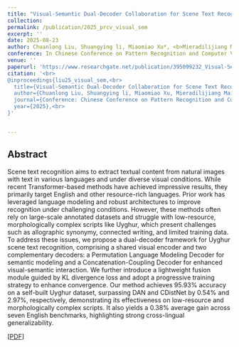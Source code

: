 ```yaml
---
title: "Visual-Semantic Dual-Decoder Collaboration for Scene Text Recognition"
collection: 
permalink: /publication/2025_prcv_visual_sem
excerpt: ''
date: 2025-08-23
author: Chuanlong Liu, Shuangying li, Miaomiao Xu*, <b>Mieradilijiang Maimaiti</b>, and Wushour Silamu*
conference: In Chinese Conference on Pattern Recognition and Computer Vision <b>(PRCV, 2025)</b> (*=corresponding author) (Long paper, poster)
venue: ''
paperurl: 'https://www.researchgate.net/publication/395099232_Visual-Semantic_Dual-Decoder_Collaboration_for_Scene_Text_Recognition'
citation: '<br>
@inproceedings{liu25_visual_sem,<br>
  title={Visual-Semantic Dual-Decoder Collaboration for Scene Text Recognition},<br>
  author={Chuanlong Liu, Shuangying li, Miaomiao Xu, Mieradilijiang Maimaiti, and Wushour Silamu},<br>
  journal={Conference: Chinese Conference on Pattern Recognition and Computer Vision (PRCV)},<br>
  year={2025},<br>
}'


---
```

<h2><strong>Abstract</strong></h2>
Scene text recognition aims to extract textual content from natural images with text in various languages and under diverse visual conditions. 
While recent Transformer-based methods have achieved impressive results, they primarily target English and other resource-rich languages. 
Prior work has leveraged language modeling and robust architectures to improve recognition under challenging conditions. 
However, these methods often rely on large-scale annotated datasets and struggle with low-resource, morphologically complex scripts like Uyghur, which present challenges such as allographic synonymy, connected writing, and limited training data. 
To address these issues, we propose a dual-decoder framework for Uyghur scene text recognition, 
comprising a shared visual encoder and two complementary decoders: a Permutation Language Modeling Decoder for semantic modeling and a Concatenation-Coupling Decoder for enhanced visual-semantic interaction. 
We further introduce a lightweight fusion module guided by KL divergence loss and adopt a progressive training strategy to enhance convergence. 
Our method achieves 95.93% accuracy on a self-built Uyghur dataset, surpassing DAN and CDistNet by 0.54% and 2.97%, respectively, demonstrating its effectiveness on low-resource and morphologically complex scripts. 
It also yields a 0.38% average gain across seven English benchmarks, highlighting strong cross-lingual generalizability.

\[[PDF](https://www.researchgate.net/publication/395099232_Visual-Semantic_Dual-Decoder_Collaboration_for_Scene_Text_Recognition)\]



